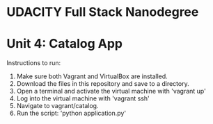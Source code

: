 # UDACITY Full Stack Nanodegree  
# Unit 4: Catalog App 

Instructions to run:  
1. Make sure both Vagrant and VirtualBox are installed.  
2. Download the files in this repository and save to a directory.  
3. Open a terminal and activate the virtual machine with 'vagrant up'  
4. Log into the virtual machine with 'vagrant ssh'  
5. Navigate to vagrant/catalog.  
6. Run the script: 'python application.py'  
